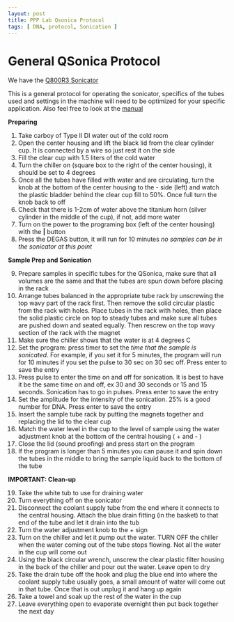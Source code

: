 ```yaml
---
layout: post
title: PPP Lab Qsonica Protocol
tags: [ DNA, protocol, Sonication ]
---
```


# General QSonica Protocol

We have the [Q800R3 Sonicator](https://www.sonicator.com/collections/sonicators/products/q800r-sonicator)

This is a general protocol for operating the sonicator, specifics of the tubes used and settings in the machine will need to be optimized for your specific application. Also feel free to look at the [manual](https://github.com/meschedl/MESPutnam_Open_Lab_Notebook/blob/master/company-protocols/Q800R3_Instruction_Manual.pdf)

**Preparing**

1. Take carboy of Type II DI water out of the cold room
2. Open the center housing and lift the black lid from the clear cylinder cup. It is connected by a wire so just rest it on the side
3. Fill the clear cup with 1.5 liters of the cold water
4. Turn the chiller on (square box to the right of the center housing), it should be set to 4 degrees
5. Once all the tubes have filled with water and are circulating, turn the knob at the bottom of the center housing to the - side (left) and watch the plastic bladder behind the clear cup fill to 50%. Once full turn the knob back to off
6. Check that there is 1-2cm of water above the titanium horn (silver cylinder in the middle of the cup), if not, add more water
7. Turn on the power to the programing box (left of the center housing) with the **|** button
8. Press the DEGAS button, it will run for 10 minutes _no samples can be in the sonicator at this point_

**Sample Prep and Sonication**

9. Prepare samples in specific tubes for the QSonica, make sure that all volumes are the same and that the tubes are spun down before placing in the rack
10. Arrange tubes balanced in the appropriate tube rack by unscrewing the top wavy part of the rack first. Then remove the solid circular plastic from the rack with holes. Place tubes in the rack with holes, then place the solid plastic circle on top to steady tubes and make sure all tubes are pushed down and seated equally. Then rescrew on the top wavy section of the rack with the magnet
11. Make sure the chiller shows that the water is at 4 degrees C
12. Set the program: press timer to set the _time that the sample is sonicated_. For example, if you set it for 5 minutes, the program will run for 10 minutes if you set the pulse to 30 sec on 30 sec off. Press enter to save the entry
13. Press pulse to enter the time on and off for sonication. It is best to have it be the same time on and off, ex 30 and 30 seconds or 15 and 15 seconds. Sonication has to go in pulses. Press enter to save the entry
14. Set the amplitude for the intensity of the sonication. 25% is a good number for DNA. Press enter to save the entry
15. Insert the sample tube rack by putting the magnets together and replacing the lid to the clear cup
16. Match the water level in the cup to the level of sample using the water adjustment knob at the bottom of the central housing ( + and - )
17. Close the lid (sound proofing) and press start on the program
18. If the program is longer than 5 minutes you can pause it and spin down the tubes in the middle to bring the sample liquid back to the bottom of the tube

**IMPORTANT: Clean-up**

19. Take the white tub to use for draining water
20. Turn everything off on the sonicator
21. Disconnect the coolant supply tube from the end where it connects to the central housing. Attach the blue drain fitting (in the basket) to that end of the tube and let it drain into the tub
22. Turn the water adjustment knob to the + sign
23. Turn on the chiller and let it pump out the water. TURN OFF the chiller when the water coming out of the tube stops flowing. Not all the water in the cup will come out
24. Using the black circular wrench, unscrew the clear plastic filter housing in the back of the chiller and pour out the water. Leave open to dry
25. Take the drain tube off the hook and plug the blue end into where the coolant supply tube usually goes, a small amount of water will come out in that tube. Once that is out unplug it and hang up again
26. Take a towel and soak up the rest of the water in the cup
27. Leave everything open to evaporate overnight then put back together the next day

